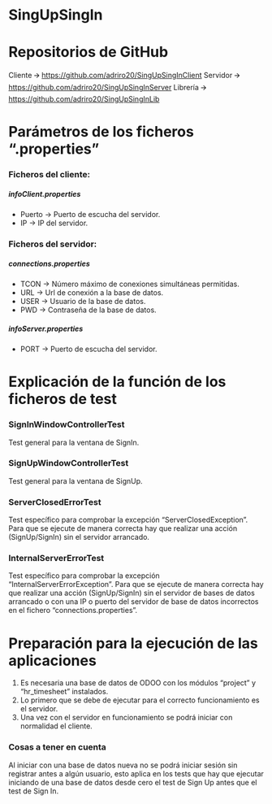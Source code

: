 # SingUpSingIn

<h1>Repositorios de GitHub</h1>

Cliente 🡪 https://github.com/adriro20/SingUpSingInClient 
Servidor 🡪 https://github.com/adriro20/SingUpSingInServer
Librería 🡪 https://github.com/adriro20/SingUpSingInLib 

<h1>Parámetros de los ficheros “.properties”</h1>

<h3>Ficheros del cliente:</h3>

<h5>infoClient.properties</h5>
<ul>
  <li>Puerto	→	Puerto de escucha del servidor.</li>
  <li>IP	→	IP del servidor.</li>
</ul>

<h3>Ficheros del servidor:</h3>

<h5>connections.properties</h5>
<ul>
  <li>TCON	→	Número máximo de conexiones simultáneas permitidas.</li>
  <li>URL	→	Url de conexión a la base de datos.</li>
  <li>USER	→	Usuario de la base de datos.</li>
  <li>PWD	→	Contraseña de la base de datos.</li>
</ul>

<h5>infoServer.properties</h5>
<ul>
  <li>PORT	→	Puerto de escucha del servidor.</li>
</ul>

<h1>Explicación de la función de los ficheros de test</h1>

<h3>SignInWindowControllerTest</h3>
Test general para la ventana de SignIn.

<h3>SignUpWindowControllerTest</h3>
Test general para la ventana de SignUp.

<h3>ServerClosedErrorTest</h3>
Test específico para comprobar la excepción “ServerClosedException”. Para que se ejecute de manera correcta hay que realizar una acción (SignUp/SignIn) sin el servidor arrancado.

<h3>InternalServerErrorTest</h3>
Test específico para comprobar la excepción “InternalServerErrorException”. Para que se ejecute de manera correcta hay que realizar una acción (SignUp/SignIn) sin el servidor de bases de datos arrancado o con una IP o puerto del servidor de base de datos incorrectos en el fichero “connections.properties”.

<h1>Preparación para la ejecución de las aplicaciones</h1>

<ol>
  <li>Es necesaria una base de datos de ODOO con los módulos “project” y “hr_timesheet” instalados.</li>
  <li>Lo primero que se debe de ejecutar para el correcto funcionamiento es el servidor.</li>
  <li>Una vez con el servidor en funcionamiento se podrá iniciar con normalidad el cliente.</li>
</ol>

<h3>Cosas a tener en cuenta</h3>
Al iniciar con una base de datos nueva no se podrá iniciar sesión sin registrar antes a algún usuario, esto aplica en los tests que hay que ejecutar iniciando de una base de datos desde cero el test de Sign Up antes que el test de Sign In.
